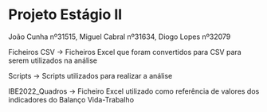 # Projeto Estágio II

João Cunha nº31515, Miguel Cabral nº31634, Diogo Lopes nº32079

Ficheiros CSV -> Ficheiros Excel que foram convertidos para CSV para serem utilizados na análise

Scripts -> Scripts utilizados para realizar a análise 

IBE2022_Quadros -> Ficheiro Excel utilizado como referência de valores dos indicadores do Balanço Vida-Trabalho
